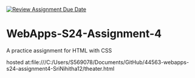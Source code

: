 [![Review Assignment Due Date](https://classroom.github.com/assets/deadline-readme-button-24ddc0f5d75046c5622901739e7c5dd533143b0c8e959d652212380cedb1ea36.svg)](https://classroom.github.com/a/4386q9bN)
# WebApps-S24-Assignment-4
A practice assignment for HTML with CSS

hosted at:file:///C:/Users/S569078/Documents/GitHub/44563-webapps-s24-assignment4-SriNihitha12/theater.html